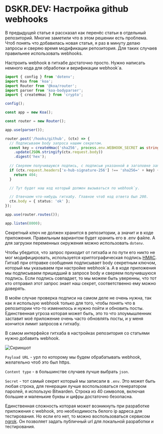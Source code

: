 # DSKR.DEV: Настройка github webhooks

В предыдущей статье я рассказал как перенёс статьи в отдельный репозиторий. Многие заметили что в этом решении есть проблема. Чтоб понять что добавилась новая статья, я раз в минуту делаю запросы и сверяю время модификации репозитория. Для таких случаев правильнее использовать webhooks.

Настроить webhook в гитхабе достаточно просто. Нужно написать немного кода для обработки и верификации webhook`а.

```typescript
import { config } from 'dotenv';
import Koa from 'koa';
import Router from '@koa/router';
import parser from 'koa-bodyparser';
import { createHmac } from 'crypto';

config();

const app = new Koa();

const router = new Router();

app.use(parser());

router.post('/hooks/github', (ctx) => {
  // Подписываем body запроса нашим секретом.
  const key = createHmac('sha256', process.env.WEBHOOK_SECRET as string)
    .update(JSON.stringify(ctx.request.body))
    .digest('hex');
  
  // Сверяем получившуюся подпись, с подписью указанной в заголовке запроса.
  if (ctx.request.headers['x-hub-signature-256'] !== 'sha256=' + key) {
    return 404;
  }

  // Тут будет наш код который должен вызываться по webhook`у.

  // Отвечаем что-нибудь гитхабу. Главное чтоб код ответа был 200.
  ctx.body = { status: 'ok' };
});

app.use(router.routes());

app.listen(8000);
```

Секретный ключ не должен хранится в репозитории, а значит и в коде приложения. Правильным вариантом будет хранить его в .env файле. А для загрузки переменных окружения можно использовать `dotenv`.

Чтобы убедится, что запрос приходит от гитхаба и по пути его никто не мог модифицировать, используется криптографическая подпись [HMAC](https://ru.wikipedia.org/wiki/HMAC). Гитхаб при отправке сообщения подписывает body секретным ключом, который мы указываем при настройке webhook`а. А в коде приложения мы подписываем пришедший в запросе body и сверяем получившуюся подпись. Если подпись совпадает, то мы можем быть уверенны, что тот кто отправил этот запрос знает наш секрет, соответственно ему можно доверять.

В моём случае проверка подписи на самом деле не очень нужна, так как я использую webhook только для того, чтобы понять что в репозитории что-то изменилось и нужно пойти и обновить посты. Единственная угроза которая может быть, это то что злоумышленник заставит моё приложение очень часто обновлять посты, и у меня кончится лимит запросов к гитхабу.

В самом интерфейсе гитхаба в настройках репозитория со статьями нужно добавить webhook.

![Скриншот](https://github.com/skrylnikov/content.dskr.dev/raw/main/blog/2020-11-21/screen-1.png)

`Payload URL` - урл по которому мы будем обрабатывать webhook, желательно чтоб это был https.

`Content type` - в большинстве случаев лучше выбрать `json`.

`Secret` - тот самый секрет который мы записали в `.env`. Это может быть любая строка, для генерации лучше воспользоваться генератором паролей, я использую Bitwarden. Строка из 40 символов, включая большие и маленькие буквы и цифры достаточно безопасна.

Единственная сложность которая может возникнуть при разработке приложения с webhook, это необходимость белого ip адреса для тестирования. Но если его нет, то можно воспользоваться сервисом [ngrok](https://ngrok.com/). Он позволяет задать публичный url для локальной разработки и тестирования.
